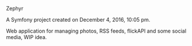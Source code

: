 Zephyr

A Symfony project created on December 4, 2016, 10:05 pm.

Web application for managing photos, RSS feeds, flickAPI and some social media, WIP idea.
